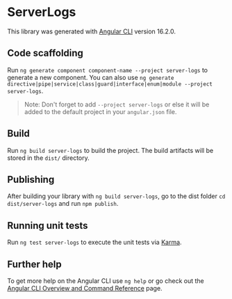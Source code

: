 # ServerLogs

This library was generated with [Angular CLI](https://github.com/angular/angular-cli) version 16.2.0.

## Code scaffolding

Run `ng generate component component-name --project server-logs` to generate a new component. You can also use `ng generate directive|pipe|service|class|guard|interface|enum|module --project server-logs`.
> Note: Don't forget to add `--project server-logs` or else it will be added to the default project in your `angular.json` file. 

## Build

Run `ng build server-logs` to build the project. The build artifacts will be stored in the `dist/` directory.

## Publishing

After building your library with `ng build server-logs`, go to the dist folder `cd dist/server-logs` and run `npm publish`.

## Running unit tests

Run `ng test server-logs` to execute the unit tests via [Karma](https://karma-runner.github.io).

## Further help

To get more help on the Angular CLI use `ng help` or go check out the [Angular CLI Overview and Command Reference](https://angular.io/cli) page.
